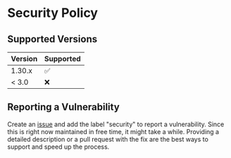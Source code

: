 # Security Policy

## Supported Versions

| Version | Supported          |
|---------| ------------------ |
| 1.30.x  | :white_check_mark: |
| < 3.0   | :x:                |

## Reporting a Vulnerability

Create an [issue](https://github.com/zrwusa/data-structure-typed/issues/new/choose)
and add the label "security" to report a vulnerability. Since this is right now maintained in free time,
it might take a while. Providing a detailed description or a pull request with the fix are
the best ways to support and speed up the process.
